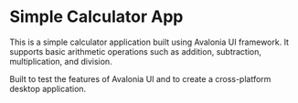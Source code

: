 # Simple Calculator App
This is a simple calculator application built using Avalonia UI framework. It supports basic arithmetic operations such as addition, subtraction, multiplication, and division.

Built to test the features of Avalonia UI and to create a cross-platform desktop application.